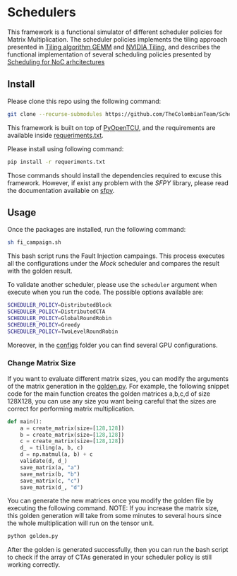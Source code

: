 # Schedulers

This framework is a functional simulator of different scheduler policies for Matrix Multiplication. The scheduler policies implements the tiling approach presented in [Tiling algorithm GEMM](http://arxiv.org/abs/1808.07984) and [NVIDIA Tiling](https://docs.nvidia.com/deeplearning/performance/dl-performance-matrix-multiplication/index.html), and describes the functional implementation of several scheduling policies presented by [Scheduling for NoC arhcitectures](https://ieeexplore.ieee.org/abstract/document/8625517)

## Install

Please clone this repo using the following command:

```bash
git clone --recurse-submodules https://github.com/TheColombianTeam/Schedulers.git
```

This framework is built on top of [PyOpenTCU](https://github.com/TheColombianTeam/PyOpenTCU.git), and the requirements are available inside [requeriments.txt](./requeriments.txt).

Please install using following command:

```bash
pip install -r requeriments.txt
```

Those commands should install the dependencies required to excuse this framework. However, if exist any problem with the *SFPY* library, please read the documentation available on [sfpy](https://github.com/billzorn/sfpy.git).

## Usage

Once the packages are installed, run the following command:

```bash
sh fi_campaign.sh
```

This bash script runs the Fault Injection campaings. This process executes all the configurations under the *Mock* scheduler and compares the result with the golden result.

To validate another scheduler, please use the `scheduler` argument when execute when you run the code. The possible options available are:

```bash
SCHEDULER_POLICY=DistributedBlock
SCHEDULER_POLICY=DistributedCTA
SCHEDULER_POLICY=GlobalRoundRobin
SCHEDULER_POLICY=Greedy
SCHEDULER_POLICY=TwoLevelRoundRobin
```

Moreover, in the [configs](./configs/) folder you can find several GPU configurations.

### Change Matrix Size
If you want to evaluate different matrix sizes, you can modify the arguments of the matrix generation in the [golden.py](https://github.com/TheColombianTeam/Schedulers/blob/c50d9a0069a373c0de62c5f91d4092b75af9afcb/golden.py#L43C12-L43C12). For example, the following snippet code for the main function creates the golden matrices a,b,c,d of size 128X128, you can use any size you want being careful that the sizes are correct for performing matrix multiplication.

```python
def main():
    a = create_matrix(size=[128,128])
    b = create_matrix(size=[128,128])
    c = create_matrix(size=[128,128])
    d_ = tiling(a, b, c)
    d = np.matmul(a, b) + c
    validate(d, d_)
    save_matrix(a, "a")
    save_matrix(b, "b")
    save_matrix(c, "c")
    save_matrix(d_, "d")
```
You can generate the new matrices once you modify the golden file by executing the following command. NOTE: If you increase the matrix size, this golden generation will take from some minutes to several hours since the whole multiplication will run on the tensor unit. 

```bash
python golden.py
```
After the golden is generated successfully, then you can run the bash script to check if the array of CTAs generated in your scheduler policy is still working correctly. 

